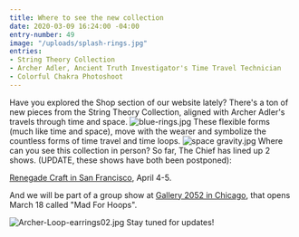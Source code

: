 ```yaml
---
title: Where to see the new collection
date: 2020-03-09 16:24:00 -04:00
entry-number: 49
image: "/uploads/splash-rings.jpg"
entries:
- String Theory Collection
- Archer Adler, Ancient Truth Investigator's Time Travel Technician
- Colorful Chakra Photoshoot
---
```


Have you explored the Shop section of our website lately? There's a ton of new pieces from the String Theory Collection, aligned with Archer Adler's travels through time and space.
![blue-rings.jpg](/uploads/blue-rings.jpg)
These flexible forms (much like time and space), move with the wearer and symbolize the countless forms of time travel and time loops.
![space gravity.jpg](/uploads/space%20gravity.jpg)
Where can you see this collection in person? So far, The Chief has lined up 2 shows. (UPDATE, these shows have both been postponed):

[Renegade Craft in San Francisco](https://www.renegadecraft.com/city/san-francisco), April 4-5.

And we will be part of a group show at [Gallery 2052 in Chicago](https://www.facebook.com/events/142140277082479/), that opens March 18 called "Mad For Hoops".

![Archer-Loop-earrings02.jpg](/uploads/Archer-Loop-earrings02.jpg)
Stay tuned for updates!